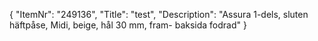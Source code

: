 {
  "ItemNr": "249136",
  "Title": "test",
  "Description": "Assura 1-dels, sluten häftpåse, Midi, beige, hål 30 mm, fram- baksida fodrad"
}
